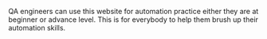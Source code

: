 QA engineers can use this website for automation practice either they are at beginner or advance level. This is for everybody to help them brush up their automation skills.

 

